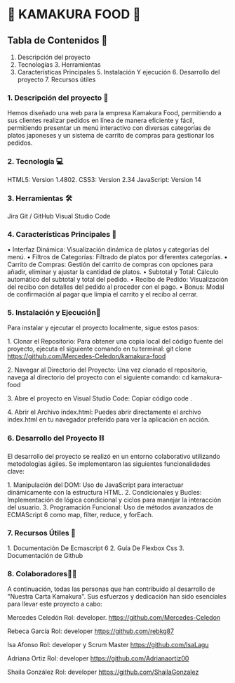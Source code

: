 #  🥡 KAMAKURA FOOD 🍜


## Tabla de Contenidos 🥢
1.  Descripción del proyecto
2.  Tecnologías
3.⁠ ⁠Herramientas
4.  Características Principales
5.⁠ ⁠Instalación Y ejecución
6.⁠ ⁠Desarrollo del proyecto
7.⁠ ⁠Recursos útiles



### 1. Descripción del proyecto 👀
Hemos diseñado una web para la empresa Kamakura Food, permitiendo a sus clientes realizar pedidos en línea de manera eficiente y fácil, permitiendo presentar un menú interactivo con diversas categorías de platos japoneses y un sistema de carrito de compras para gestionar los pedidos.


###  2. Tecnología 💻
HTML5:  Version 1.4802.
CSS3: Version 2.34
JavaScript: Version 14


### 3.  Herramientas 🛠️
Jira
Git / GitHub
Visual Studio Code


### 4. Características Principales 📌

•⁠  ⁠Interfaz Dinámica: Visualización dinámica de platos y categorías del menú.
•⁠  ⁠Filtros de Categorías: Filtrado de platos por diferentes categorías.
•⁠  ⁠Carrito de Compras: Gestión del carrito de compras con opciones para añadir, eliminar y ajustar la cantidad de platos.
•⁠  ⁠Subtotal y Total: Cálculo automático del subtotal y total del pedido.
•⁠  ⁠Recibo de Pedido: Visualización del recibo con detalles del pedido al proceder con el pago.
•⁠  ⁠Bonus: Modal de confirmación al pagar que limpia el carrito y el recibo al cerrar.


### 5. Instalación y Ejecución🔩

 Para instalar y ejecutar el proyecto localmente, sigue estos pasos:

1.⁠ ⁠Clonar el Repositorio:
Para obtener una copia local del código fuente del proyecto, ejecuta el siguiente comando en tu terminal:
git clone https://github.com/Mercedes-Celedon/kamakura-food

2.⁠ ⁠Navegar al Directorio del Proyecto:
Una vez clonado el repositorio, navega al directorio del proyecto con el siguiente comando:
cd kamakura-food

3.⁠ ⁠Abre el proyecto en Visual Studio Code:
Copiar código
code .


4.⁠ ⁠Abrir el Archivo index.html:
Puedes abrir directamente el archivo index.html en tu navegador preferido para ver la aplicación en acción.





###  6. Desarrollo del Proyecto ⛓️

El desarrollo del proyecto se realizó en un entorno colaborativo utilizando metodologías ágiles. Se implementaron las siguientes funcionalidades clave:

1.⁠ ⁠Manipulación del DOM: Uso de JavaScript para interactuar dinámicamente con la estructura HTML.
2.⁠ ⁠Condicionales y Bucles: Implementación de lógica condicional y ciclos para manejar la interacción del usuario.
3.⁠ ⁠Programación Funcional: Uso de métodos avanzados de ECMAScript 6 como map, filter, reduce, y forEach.


### 7. Recursos Útiles 📝

1.⁠ ⁠Documentación De Ecmascript 6
2.⁠ ⁠Guía De Flexbox Css
3.⁠ ⁠Documentación de Github


### 8. Colaboradores👯‍♀️

A continuación, todas las personas que han contribuido al desarrollo de "Nuestra Carta Kamakura".
Sus esfuerzos y dedicación han sido esenciales para llevar este proyecto a cabo:

Mercedes Celedón
Rol: developer.
https://github.com/Mercedes-Celedon

Rebeca García
Rol: developer
https://github.com/rebkg87

Isa Afonso
Rol: developer y  Scrum Master
https://github.com/IsaLagu 

Adriana Ortiz
Rol: developer
https://github.com/Adrianaortiz00

Shaila González
Rol: developer
https://github.com/ShailaGonzalez







